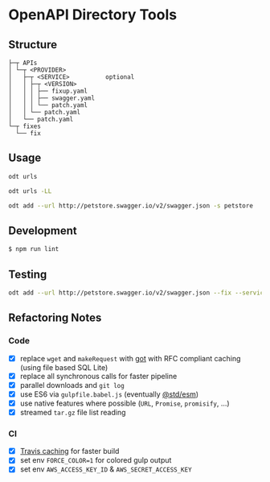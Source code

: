 # OpenAPI Directory Tools

## Structure

```text
├─┬ APIs
│ └─┬ <PROVIDER>  
│   ├─┬ <SERVICE>          optional
│   │ ├─┬ <VERSION>
│   │ │ ├── fixup.yaml
│   │ │ ├── swagger.yaml
│   │ │ └── patch.yaml
│   │ └── patch.yaml
│   └── patch.yaml
└─┬ fixes
  └── fix
```

## Usage

```bash
odt urls

odt urls -LL

odt add --url http://petstore.swagger.io/v2/swagger.json -s petstore
```

## Development

```bash
$ npm run lint
```

## Testing

```bash
odt add --url http://petstore.swagger.io/v2/swagger.json --fix --service petstore
```

## Refactoring Notes

### Code

- [x] replace `wget` and `makeRequest` with [got](https://github.com/sindresorhus/got) with RFC compliant caching (using file based SQL Lite)
- [x] replace all synchronous calls for faster pipeline
- [x] parallel downloads and `git log`
- [x] use ES6 via `gulpfile.babel.js` (eventually [@std/esm](https://github.com/standard-things/esm))
- [x] use native features where possible (`URL`, `Promise`, `promisify`, ...)
- [x] streamed `tar.gz` file list reading

### CI

- [x] [Travis caching](https://docs.travis-ci.com/user/caching/) for faster build
- [x] set env `FORCE_COLOR=1` for colored gulp output
- [x] set env `AWS_ACCESS_KEY_ID` & `AWS_SECRET_ACCESS_KEY`
